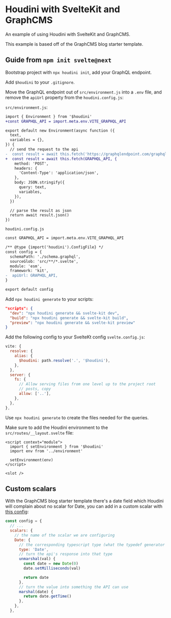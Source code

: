# Houdini with SvelteKit and GraphCMS

An example of using Houdini with SvelteKit and GraphCMS.

This example is based off of the GraphCMS blog starter template.

## Guide from `npm init svelte@next`

Bootstrap project with `npx houdini init`, add your GraphQL endpoint.

Add `$houdini` to your `.gitignore`.

Move the GraphQL endpoint out of `src/environment.js` into a `.env`
file, and remove the `apiUrl` property from the `houdini.config.js`:

`src/environment.js`:

```diff
import { Environment } from '$houdini'
+const GRAPHQL_API = import.meta.env.VITE_GRAPHQL_API

export default new Environment(async function ({
  text,
  variables = {},
}) {
  // send the request to the api
-  const result = await this.fetch('https://graphqlendpoint.com/graphql', {
+  const result = await this.fetch(GRAPHQL_API, {
    method: 'POST',
    headers: {
      'Content-Type': 'application/json',
    },
    body: JSON.stringify({
      query: text,
      variables,
    }),
  })

  // parse the result as json
  return await result.json()
})
```

`houdini.config.js`

```diff
const GRAPHQL_API = import.meta.env.VITE_GRAPHQL_API

/** @type {import('houdini').ConfigFile} */
const config = {
  schemaPath: './schema.graphql',
  sourceGlob: 'src/**/*.svelte',
  module: 'esm',
  framework: 'kit',
-  apiUrl: GRAPHQL_API,
}

export default config
```

Add `npx houdini generate` to your scripts:

```json
"scripts": {
  "dev": "npx houdini generate && svelte-kit dev",
  "build": "npx houdini generate && svelte-kit build",
  "preview": "npx houdini generate && svelte-kit preview"
}
```

Add the following config to your SvelteKt config `svelte.config.js`:

```js
vite: {
  resolve: {
    alias: {
      $houdini: path.resolve('.', '$houdini'),
    },
  },
  server: {
    fs: {
      // Allow serving files from one level up to the project root
      // posts, copy
      allow: ['..'],
    },
  },
},
```

Use `npx houdini generate` to create the files needed for the queries.

Make sure to add the Houdini environment to the
`src/routes/__layout.svelte` file:

```svelte
<script context="module">
  import { setEnvironment } from '$houdini'
  import env from '../environment'

  setEnvironment(env)
</script>

<slot />
```

## Custom scalars

With the GraphCMS blog starter template there's a date field which
Houdini will complain about no scalar for Date, you can add in a
custom scalar with [this config]:

```js
const config = {
  // ...
  scalars: {
    // the name of the scalar we are configuring
    Date: {
      // the corresponding typescript type (what the typedef generator leaves behind in the response and operation inputs)
      type: 'Date',
      // turn the api's response into that type
      unmarshal(val) {
        const date = new Date(0)
        date.setMilliseconds(val)

        return date
      },
      // turn the value into something the API can use
      marshal(date) {
        return date.getTime()
      },
    },
  },
```

[this config]:
  https://github.com/AlecAivazis/houdini/issues/56#issuecomment-871556477
